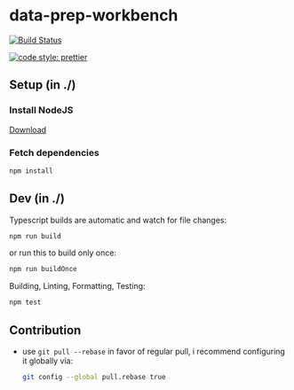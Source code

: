 # data-prep-workbench

[![Build Status](https://travis-ci.com/junctionx-tldr/data-prep-workbench.svg?branch=master)](https://travis-ci.com/junctionx-tldr/data-prep-workbench)

[![code style: prettier](https://img.shields.io/badge/code_style-prettier-ff69b4.svg?style=flat-square)](https://github.com/prettier/prettier)

## Setup (in ./)

### Install NodeJS

[Download](https://nodejs.org/en/download/current/)

### Fetch dependencies

```bash
npm install
```

## Dev (in ./)

Typescript builds are automatic and watch for file changes:

```bash
npm run build
```

or run this to build only once:

```bash
npm run buildOnce
```

Building, Linting, Formatting, Testing:

```bash
npm test
```

## Contribution

- use `git pull --rebase` in favor of regular pull, i recommend configuring it globally via:
  ```bash
  git config --global pull.rebase true
  ```
